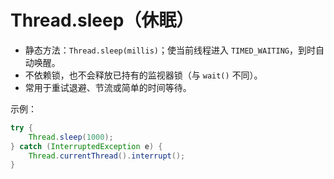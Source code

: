 # Thread.sleep（休眠）

- 静态方法：`Thread.sleep(millis)`；使当前线程进入 `TIMED_WAITING`，到时自动唤醒。
- 不依赖锁，也不会释放已持有的监视器锁（与 `wait()` 不同）。
- 常用于重试退避、节流或简单的时间等待。

示例：
```java
try {
    Thread.sleep(1000);
} catch (InterruptedException e) {
    Thread.currentThread().interrupt();
}
```